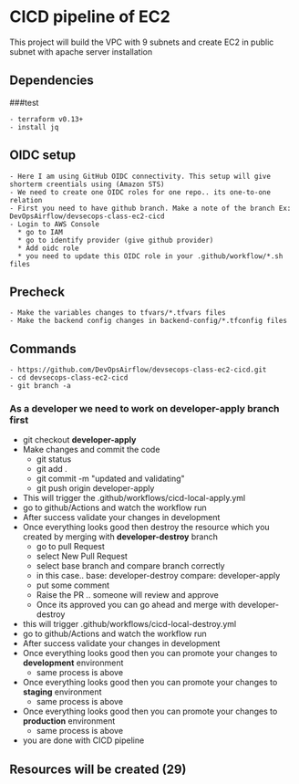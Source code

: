 # CICD pipeline of EC2

This project will build the VPC with 9 subnets and create EC2 in public subnet with apache server installation

## Dependencies
###test
```
- terraform v0.13+
- install jq
```
## OIDC setup
```
- Here I am using GitHub OIDC connectivity. This setup will give shorterm creentials using (Amazon STS)
- We need to create one OIDC roles for one repo.. its one-to-one relation
- First you need to have github branch. Make a note of the branch Ex: DevOpsAirflow/devsecops-class-ec2-cicd
- Login to AWS Console
  * go to IAM
  * go to identify provider (give github provider)
  * Add oidc role
  * you need to update this OIDC role in your .github/workflow/*.sh files
```

## Precheck
```
- Make the variables changes to tfvars/*.tfvars files
- Make the backend config changes in backend-config/*.tfconfig files
```
## Commands
```
- https://github.com/DevOpsAirflow/devsecops-class-ec2-cicd.git
- cd devsecops-class-ec2-cicd
- git branch -a
```
### As a developer we need to work on developer-apply branch first
- git checkout <b>developer-apply</b>
- Make changes and commit the code 
  * git status
  * git add .
  * git commit -m "updated and validating"
  * git push origin developer-apply
- This will trigger the .github/workflows/cicd-local-apply.yml
- go to github/Actions and watch the workflow run
- After success validate your changes in development
- Once everything looks good then destroy the resource which you created by merging with <b>developer-destroy</b> branch
  * go to pull Request
  * select New Pull Request
  * select base branch and compare branch correctly
  * in this case.. base: developer-destroy compare: developer-apply
  * put some comment
  * Raise the PR .. someone will review and approve
  * Once its approved you can go ahead and merge with developer-destroy
- this will trigger .github/workflows/cicd-local-destroy.yml
- go to github/Actions and watch the workflow run
- After success validate your changes in development
- Once everything looks good then you can promote your changes to <b>development</b> environment
  * same process is above
- Once everything looks good then you can promote your changes to <b>staging</b> environment
  * same process is above
- Once everything looks good then you can promote your changes to <b>production</b> environment
  * same process is above
- you are done with CICD pipeline


## Resources will be created (29)
